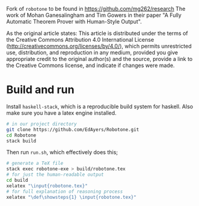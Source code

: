 

Fork of `robotone` to be found in https://github.com/mg262/research
The work of Mohan Ganesalingham and Tim Gowers in their paper "A Fully Automatic Theorem Prover with Human-Style Output".

As the original article states: This article is distributed under the terms of the Creative Commons Attribution 4.0 International License (http://creativecommons.org/licenses/by/4.0/), which permits unrestricted use, distribution, and reproduction in any medium, provided you give appropriate credit to the original author(s) and the source, provide a link to the Creative Commons license, and indicate if changes were made.

# Build and run

Install `haskell-stack`, which is a reproducible build system for haskell. Also make sure you have a latex engine installed.

``` bash
# in our project directory
git clone https://github.com/EdAyers/Robotone.git
cd Robotone
stack build
```

Then run `run.sh`, which effectively does this;

``` bash
# generate a TeX file
stack exec robotone-exe > build/robotone.tex
# for just the human-readable output
cd build
xelatex "\input{robotone.tex}"
# for full explanation of reasoning process
xelatex "\def\showsteps{1} \input{robotone.tex}"
```

